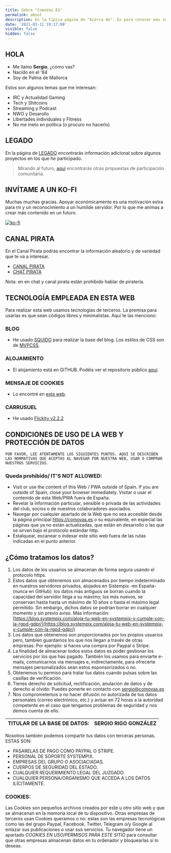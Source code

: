 ```yaml
---
title: Sobre "ComoVas.ES"
permalink: about
description: Es la típica página de "Acerca de". Es para conocer más sobre este sitio.
date: '2021-03-11 19:17:00'
visible: false
hidden: false
---
```


## HOLA

* Me llamo **Sergio**, ¿cómo vas?
* Nacido en el '84
* Soy de Palma de Mallorca
<script async src="https://telegram.org/js/telegram-widget.js?15" data-telegram-post="sergiocomovas/9" data-width="100%"></script> 

Estos son algunos temas que me interesan:
* IRC y Actualidad Gaming 
* Tech y Shitcoins 
* Streaming y Podcast 
* NWO y Desarollo 
* Libertades individuales y Fitness
* No me meto en política (o procuro no hacerlo)

## LEGADO

En la página de [LEGADO](https://web.comovas.es/legado) encontrarás información adicional sobre algunos proyectos en los que he participado. 

> Mirando al futuro, [aquí](https://web.comovas.es/proyectos2022/) encontrarás otras propuestas de participación comunitaria.

## INVÍTAME A UN KO-FI

Muchas muchas gracias. Apoyar económicamente es una motivación extra para mi y un reconocimiento a un humilde servidor. Por lo que me animas a crear más contenido en un futuro. 

<a href="https://ko-fi.com/R6R52N4QJ/donate" target="_blank"><img src="https://ko-fi.com/img/githubbutton_sm.svg" alt="ko-fi" class="img-fluid"></a>


## CANAL PIRATA

En el Canal Pirata podrás encontrar la información aleatorio y de variedad que te va a interesar. 
* <a target="_blank" href="https://t.me/canalpirata">CANAL PIRATA</a>
* <a target="_blank" href="https://t.me/chatpirata">CHAT PIRATA</a>

<script async src="https://telegram.org/js/telegram-widget.js?15" data-telegram-post="sergiocomovas/7" data-width="100%"></script>

Nota: en en chat y canal pirata están prohibido hablar de piratería.

## TECNOLOGÍA EMPLEADA EN ESTA WEB

Para realizar esta web usamos tecnologías de terceros. La premisa para usarlas es que sean códigos libres y minimalistas. Aquí te las menciono:

### BLOG

- He usado <a href="https://docs.squido.org/" target="_blank">SQUIDO</a> para realizar la base del blog. Los estilos de CSS son de <a target="_blank" href="https://andybrewer.github.io/mvp/">MVPCSS</a>.

<script async src="https://telegram.org/js/telegram-widget.js?15" data-telegram-post="sergiocomovas/4" data-width="100%"></script>

### ALOJAMIENTO

- El alojamiento está en GITHUB. Podéis ver el repositorio público <a href="https://github.com/sergiocomovas/webcomovas" target="_blank">aquí</a>.

### MENSAJE DE COOKIES

- Lo encontré en <a href="https://codeshack.io/eu-cookie-consent-popup-javascript/" target="_blank">esta web</a>.

### CARRUSUEL
- He usado <a href="https://flickity.metafizzy.co" target="_blank">Flickity v2.2.2</a>

## CONDICIONES DE USO DE LA WEB Y PROTECCIÓN DE DATOS

```POR FAVOR, LEE ATENTAMENTE LOS SIGUIENTES PUNTOS. AQUÍ SE DESCRIBEN LAS NORMATIVAS QUE ACEPTAS AL NAVEGAR POR NUESTRA WEB, USAR O COMPRAR NUESTROS SERVICIOS.```

### Queda prohibido/ IT'S NOT ALLOWED: 

* Visit or use the content of this Web / PWA outside of Spain. If you are outside of Spain, close your browser immediately. Visitar o usar el contenido de esta Web/PWA fuera de España. 
* Revelar la información particular, sensible o privada de las actividades del club, socios o de nuestros colaboradores asociados.  
* Navegar por cualquier apartado de la Web que no sea accesible desde la página principal <a href="https://comovas.es">https://comovas.es</a> o su equivalente, en especial las páginas que ya no están actualizadas, que están en desarrollo o las que se sirven bajo el protocolo estándar http.  
* Estalquear, escanear o indexar este sitio web fuera de las rutas indicadas en el punto anterior. 


## ¿Cómo tratamos los datos?

1. Los datos de los usuarios se almacenan de forma segura usando el protocolo https. 
2. Estos datos que obtenemos son almacenados por tiempo indeterminado en nuestros servidores privados, alojados en Sistempix -en España- (nunca en GitHub): los datos más antiguos se borran cuando la capacidad del servidor llega a su máximo; los más nuevos, se conservan hasta hasta un máximo de 10 años o hasta el máximo legal permitido. Sin embargo, dichos datos se podrían borrar en cualquier momento y sin previo aviso. Más información: [https://blog.systempix.com/aloja-tu-web-en-systempix-y-cumple-con-la-rgpd-gdpr/](https://blog.systempix.com/aloja-tu-web-en-systempix-y-cumple-con-la-rgpd-gdpr/) 
3. Los datos que obtenemos son proporcionados por los propios usuarios pero, también guardamos los que nos llegan a través de otras empresas. Por ejemplo: si haces una compra por Paypal o Stripe.  
4. La finalidad de almacenar todos estos datos es poder gestionar los servicios por los que has pagado. También los usamos para enviarte e-mails, comunicarnos vía mensajes e, indirectamente, para ofrecerte mensajes personalizados sean estos esponsorizados o no.
5. Obtenemos tu permiso para tratar tus datos cuando pulsas sobre las casillas de verificación.
6. Tienes derecho de solicitud, rectificación, anulación de datos y de derecho al olvido: Puedes ponerte en contacto con sergio@comovas.es 
7. Nos comprometemos a no hacer difusión no autorizada de tus datos personales (correo electrónico, etc.) y avisar en 72 horas a la autoridad competente en el caso que tengamos problemas de seguridad y nos demos cuenta de ello. 

| TITULAR DE LA BASE DE DATOS: | SERGIO RIGO GONZÁLEZ  |
|------------------------------| ----------------------|
 

Nosotros también podemos compartir tus datos con terceras personas. ESTAS SON: 
* PASARELAS DE PAGO COMO PAYPAL O STRIPE.
* PERSONAL DE SOPORTE SYSTEMPIX. 
* EMPRESAS DEL GRUPO O ASOCIACIADAS. 
* CUERPOS DE SEGURIDAD DEL ESTADO.
* CUALQUIER REQUERIMIENTO LEGAL DEL JUZGADO.
* CUALQUIER PERSONA/ORGANISMO QUE ACCEDA A LOS DATOS ILÍCITAMENTE.
 

### COOKIES:
Las Cookies son pequeños archivos creados por este u otro sitio web y que se almacenan en la memoria local de tu dispositivo. Otras empresas de terceros usan Cookies queramos o no: estas son las empresas tecnológicas como las del grupo Paypal, Facebook, Twitter, Telegram o/y Google al enlazar sus publicaciones o usar sus servicios. Tu navegador tiene un apartado _COOKIES EN USO/PERMISOS PARA ESTE SITIO_ para consultar que otras empresas almacenan datos en tu ordenador y bloquearlas si lo deseas. 